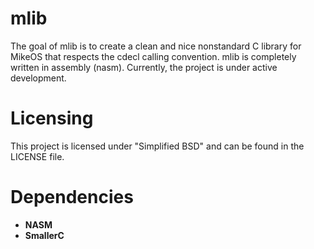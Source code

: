 # mlib
The goal of mlib is to create a clean and nice nonstandard C library for MikeOS that respects the cdecl calling convention. mlib is completely written in assembly (nasm). Currently, the project is under active development.

# Licensing
This project is licensed under "Simplified BSD" and can be found in the LICENSE file.

# Dependencies
* **NASM**
* **SmallerC**
